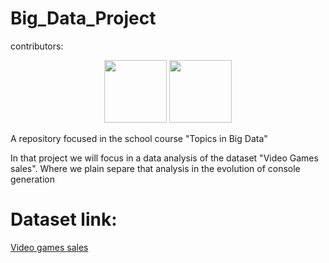 # Big_Data_Project


 
      
contributors: 

<div class='main' display:"flex"; align="center">
  <a href='https://github.com/hermeson883?tab=repositories'><img src="https://avatars.githubusercontent.com/u/72263429?s=400&u=40bcc48d6b0edb21dc726fc26e5be003f3f93ac6&v=4" width='100px'></a>
  <a href='https://github.com/gabrielsoares40940/'><img src="https://avatars.githubusercontent.com/u/64994893?v=4" width='100px'></a>
</div>

A repository focused in the school course "Topics in Big Data"

In that project we will focus in a data analysis of the dataset "Video Games sales". Where we plain separe that analysis in the evolution of console generation

# Dataset link:
<a href= "https://www.kaggle.com/datasets/gregorut/videogamesales">Video games sales<a>
</div>
